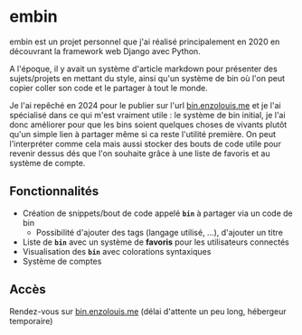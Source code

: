 # embin

embin est un projet personnel que j'ai réalisé principalement en 2020 en découvrant la framework web Django avec Python.

A l'époque, il y avait un système d'article markdown pour présenter des sujets/projets en mettant du style, ainsi qu'un système de bin où l'on peut copier coller son code et le partager à tout le monde.

Je l'ai repêché en 2024 pour le publier sur l'url [bin.enzolouis.me](https://bin.enzolouis.me) et je l'ai spécialisé dans ce qui m'est vraiment utile : le système de bin initial, je l'ai donc améliorer pour que les bins soient quelques choses de vivants plutôt qu'un simple lien à partager même si ca reste l'utilité première. On peut l'interpréter comme cela mais aussi stocker des bouts de code utile pour revenir dessus dés que l'on souhaite grâce à une liste de favoris et au système de compte.

## Fonctionnalités

- Création de snippets/bout de code appelé **`bin`** à partager via un code de bin
	- Possibilité d'ajouter des tags (langage utilisé, ...), d'ajouter un titre
- Liste de **`bin`** avec un système de **favoris** pour les utilisateurs connectés
- Visualisation des **`bin`** avec colorations syntaxiques
- Système de comptes

## Accès

Rendez-vous sur [bin.enzolouis.me](https://bin.enzolouis.me) (délai d'attente un peu long, hébergeur temporaire)
